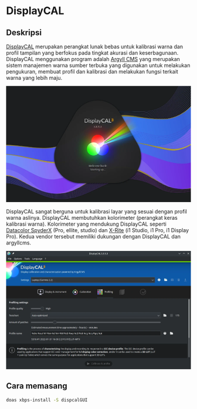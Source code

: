 # DisplayCAL

## Deskripsi

[DisplayCAL](https://displaycal.net/) merupakan perangkat lunak bebas untuk kalibrasi warna dan profil tampilan yang berfokus pada tingkat akurasi dan keserbagunaan. DisplayCAL menggunakan program adalah [Argyll CMS](http://www.argyllcms.com/) yang merupakan sistem manajemen warna sumber terbuka yang digunakan untuk melakukan pengukuran, membuat profil dan kalibrasi dan melakukan fungsi terkait warna yang lebih maju.

![DisplayCAL LangitKetujuh OS](../../media/image/displaycal-langitketujuh-id-1.webp)

DisplayCAL sangat berguna untuk kalibrasi layar yang sesuai dengan profil warna aslinya. DisplayCAL membutuhkan kolorimeter (perangkat keras kalibrasi warna). Kolorimeter yang mendukung DisplayCAL seperti [Datacolor SpyderX](https://spyderx.datacolor.com/) (Pro, ellite, studio) dan [X-Rite](https://www.xrite.com/) (i1 Studio, i1 Pro, i1 Display Pro). Kedua vendor tersebut memiliki dukungan dengan DisplayCAL dan argyllcms.

![DisplayCAL LangitKetujuh OS](../../media/image/displaycal-langitketujuh-id-2.webp)

## Cara memasang

```sh
doas xbps-install -S dispcalGUI
```
